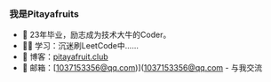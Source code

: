 ### 我是Pitayafruits

- :dog: 23年毕业，励志成为技术大牛的Coder。
- :man_technologist: 学习：沉迷刷LeetCode中......
- :pencil: 博客：[pitayafruit.club](https://www.pitayafruit.club)
- :love_letter: 邮箱：[1037153356@qq.com)](1037153356@qq.com - 与我交流
